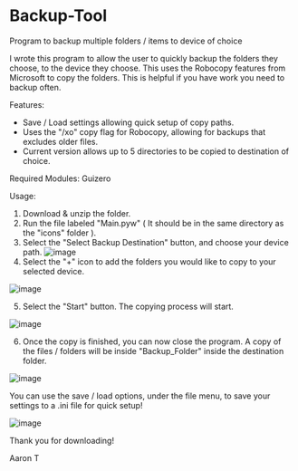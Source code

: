# Backup-Tool
Program to backup multiple folders / items to device of choice

I wrote this program to allow the user to quickly backup the folders they choose, to the device they choose.
This uses the Robocopy features from Microsoft to copy the folders.
This is helpful if you have work you need to backup often.

Features:
- Save / Load settings allowing quick setup of copy paths.
- Uses the "/xo" copy flag for Robocopy, allowing for backups that excludes older files.
- Current version allows up to 5 directories to be copied to destination of choice.

Required Modules:
Guizero

Usage:

1. Download & unzip the folder.
2. Run the file labeled "Main.pyw" ( It should be in the same directory as the "icons" folder ).
3. Select the "Select Backup Destination" button, and choose your device path.
![image](https://user-images.githubusercontent.com/65022882/149672080-239f8020-3dbe-427d-8cf6-cadbdef1dd3b.png)
4. Select the "+" icon to add the folders you would like to copy to your selected device.

![image](https://user-images.githubusercontent.com/65022882/149672118-ee36ec4f-ce17-44ad-a8a2-0388d40d35ef.png)

5. Select the "Start" button. The copying process will start.

![image](https://user-images.githubusercontent.com/65022882/149672132-ca34b6df-b1c3-4c2c-a5cb-dcec53981cfb.png)

6. Once the copy is finished, you can now close the program. A copy of the files / folders will be inside "Backup_Folder" inside the destination folder.

![image](https://user-images.githubusercontent.com/65022882/149672169-42600303-890c-43bf-969e-c71df9fa8f00.png)

You can use the save / load options, under the file menu, to save your settings to a .ini file for quick setup!

![image](https://user-images.githubusercontent.com/65022882/149672183-ef0a3b5a-59e0-4bc2-9c3b-315aa2dec043.png)

Thank you for downloading!

Aaron T
